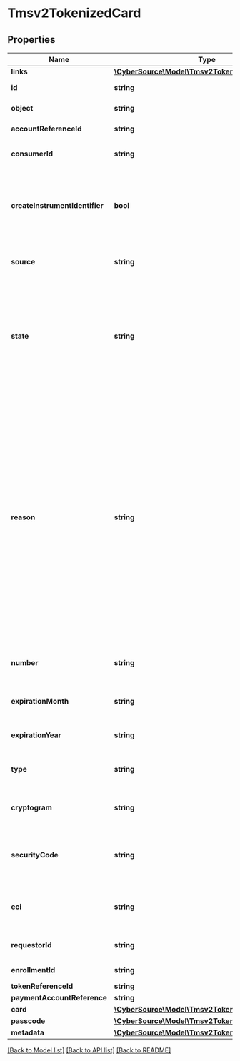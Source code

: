 # Tmsv2TokenizedCard

## Properties
Name | Type | Description | Notes
------------ | ------------- | ------------- | -------------
**links** | [**\CyberSource\Model\Tmsv2TokenizedCardLinks**](Tmsv2TokenizedCardLinks.md) |  | [optional] 
**id** | **string** | The Id of the Tokenized Card. | [optional] 
**object** | **string** | The type. Possible Values: - tokenizedCard | [optional] 
**accountReferenceId** | **string** | An identifier provided by the issuer for the account. | [optional] 
**consumerId** | **string** | Identifier of the consumer within the wallet. Maximum 24 characters for VTS. | [optional] 
**createInstrumentIdentifier** | **bool** | Specifies whether the InstrumentId should be created (true) or not (false). Possible Values: - &#x60;true&#x60;: The InstrumentId should be created. - &#x60;false&#x60;: The InstrumentId should be created. | [optional] 
**source** | **string** | Source of the payment instrument. Possible Values: - ONFILE - TOKEN - ISSUER | [optional] 
**state** | **string** | State of the network token or network token provision. Possible Values:   ACTIVE : Network token is active.   SUSPENDED : Network token is suspended. This state can change back to ACTIVE.   DELETED : This is a final state for a network token instance.   UNPROVISIONED : A previous network token. | [optional] 
**reason** | **string** | Issuers state for the network token Possible Values: - INVALID_REQUEST : The network token provision request contained invalid data. - CARD_VERIFICATION_FAILED : The network token provision request contained data that could not be verified. - CARD_NOT_ELIGIBLE : Card can currently not be used with issuer for tokenization. - CARD_NOT_ALLOWED : Card can currently not be used with card association for tokenization. - DECLINED : Card can currently not be used with issuer for tokenization. - SERVICE_UNAVAILABLE : The network token service was unavailable or timed out. - SYSTEM_ERROR : An unexpected error occurred with network token service, check configuration. | [optional] 
**number** | **string** | The token requestor&#39;s network token for the provided PAN and consumer Id, if available. | [optional] 
**expirationMonth** | **string** | Two-digit month in which the network token expires. Format: &#x60;MM&#x60;. Possible Values: &#x60;01&#x60; through &#x60;12&#x60;. | [optional] 
**expirationYear** | **string** | Four-digit year in which the network token expires. Format: &#x60;YYYY&#x60;. | [optional] 
**type** | **string** | The type of card (Card Network). Possible Values: - visa - mastercard - americanexpress | [optional] 
**cryptogram** | **string** | Value generated by the card association to be used alongside the network token for processing a payment. | [optional] 
**securityCode** | **string** | 4-digit number generated by the card association to be used alogside the network token for processing a payment. Only supported for Amex and SCOF. | [optional] 
**eci** | **string** | Raw Electronic Commerce Indicator provided by the card association with the result of the cardholder authentication. | [optional] 
**requestorId** | **string** | 11-digit identifier that uniquely identifies the Token Requestor. | [optional] 
**enrollmentId** | **string** | Unique id to identify this PAN/ enrollment. | [optional] 
**tokenReferenceId** | **string** | Unique ID for netwrok token. | [optional] 
**paymentAccountReference** | **string** | Payment account reference. | [optional] 
**card** | [**\CyberSource\Model\Tmsv2TokenizedCardCard**](Tmsv2TokenizedCardCard.md) |  | [optional] 
**passcode** | [**\CyberSource\Model\Tmsv2TokenizedCardPasscode**](Tmsv2TokenizedCardPasscode.md) |  | [optional] 
**metadata** | [**\CyberSource\Model\Tmsv2TokenizedCardMetadata**](Tmsv2TokenizedCardMetadata.md) |  | [optional] 

[[Back to Model list]](../README.md#documentation-for-models) [[Back to API list]](../README.md#documentation-for-api-endpoints) [[Back to README]](../README.md)



